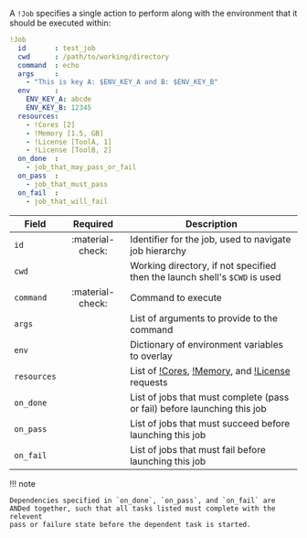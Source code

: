 A `!Job` specifies a single action to perform along with the environment that it
should be executed within:

```yaml linenums="1"
!Job
  id       : test_job
  cwd      : /path/to/working/directory
  command  : echo
  args     :
    - "This is key A: $ENV_KEY_A and B: $ENV_KEY_B"
  env      :
    ENV_KEY_A: abcde
    ENV_KEY_B: 12345
  resources:
    - !Cores [2]
    - !Memory [1.5, GB]
    - !License [ToolA, 1]
    - !License [ToolB, 2]
  on_done  :
    - job_that_may_pass_or_fail
  on_pass  :
    - job_that_must_pass
  on_fail  :
    - job_that_will_fail
```

| Field       | Required         | Description                                                                           |
|-------------|:----------------:|---------------------------------------------------------------------------------------|
| `id`        | :material-check: | Identifier for the job, used to navigate job hierarchy                                |
| `cwd`       |                  | Working directory, if not specified then the launch shell's `$CWD` is used            |
| `command`   | :material-check: | Command to execute                                                                    |
| `args`      |                  | List of arguments to provide to the command                                           |
| `env`       |                  | Dictionary of environment variables to overlay                                        |
| `resources` |                  | List of [!Cores](cores.md), [!Memory](memory.md), and [!License](license.md) requests |
| `on_done`   |                  | List of jobs that must complete (pass or fail) before launching this job              |
| `on_pass`   |                  | List of jobs that must succeed before launching this job                              |
| `on_fail`   |                  | List of jobs that must fail before launching this job                                 |

!!! note

    Dependencies specified in `on_done`, `on_pass`, and `on_fail` are
    ANDed together, such that all tasks listed must complete with the relevent
    pass or failure state before the dependent task is started.
